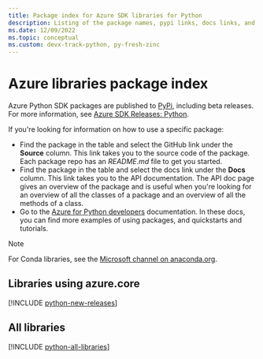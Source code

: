 ```yaml
---
title: Package index for Azure SDK libraries for Python
description: Listing of the package names, pypi links, docs links, and source code links for all libraries in the Azure SDK for Python.
ms.date: 12/09/2022
ms.topic: conceptual
ms.custom: devx-track-python, py-fresh-zinc
---
```


# Azure libraries package index

Azure Python SDK packages are published to [PyPi](https://pypi.org/), including beta releases. For more information, see [Azure SDK Releases: Python](https://azure.github.io/azure-sdk/policies_releases.html#python).

If you're looking for information on how to use a specific package:

* Find the package in the table and select the GitHub link under the **Source** column. This link takes you to the source code of the package. Each package repo has an *README.md* file to get you started.
* Find the package in the table and select the docs link under the **Docs** column. This link takes you to the API documentation. The API doc page gives an overview of the package and is useful when you're looking for an overview of all the classes of a package and an overview of all the methods of a class.
* Go to the [Azure for Python developers](index.yml) documentation. In these docs, you can find more examples of using packages, and quickstarts and tutorials.

> [!NOTE]
> For Conda libraries, see the [Microsoft channel on anaconda.org](https://anaconda.org/microsoft/repo).

## Libraries using azure.core

[!INCLUDE [python-new-releases](../../includes/python-new.md)]

## All libraries

[!INCLUDE [python-all-libraries](../../includes/python-all.md)]
